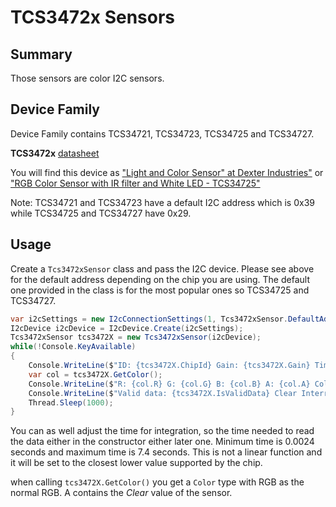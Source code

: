 # TCS3472x Sensors

## Summary

Those sensors are color I2C sensors.

## Device Family

Device Family contains TCS34721, TCS34723, TCS34725 and TCS34727.

**TCS3472x** [datasheet](https://cdn-shop.adafruit.com/datasheets/TCS34725.pdf)

You will find this device as ["Light and Color Sensor" at Dexter Industries"](https://www.dexterindustries.com/product/light-color-sensor/) or ["RGB Color Sensor with IR filter and White LED - TCS34725"](https://www.adafruit.com/product/1334)

Note: TCS34721 and TCS34723 have a default I2C address which is 0x39 while TCS34725 and TCS34727 have 0x29.

## Usage

Create a ```Tcs3472xSensor``` class and pass the I2C device. Please see above for the default address depending on the chip you are using. The default one provided in the class is for the most popular ones so TCS34725 and TCS34727.

```csharp
var i2cSettings = new I2cConnectionSettings(1, Tcs3472xSensor.DefaultAddress);
I2cDevice i2cDevice = I2cDevice.Create(i2cSettings);
Tcs3472xSensor tcs3472X = new Tcs3472xSensor(i2cDevice);
while(!Console.KeyAvailable)
{
    Console.WriteLine($"ID: {tcs3472X.ChipId} Gain: {tcs3472X.Gain} Time to wait: {tcs3472X.IntegrationTime}");
    var col = tcs3472X.GetColor();
    Console.WriteLine($"R: {col.R} G: {col.G} B: {col.B} A: {col.A} Color: {col.Name}");
    Console.WriteLine($"Valid data: {tcs3472X.IsValidData} Clear Interrupt: {tcs3472X.IsClearInterrupt}");
    Thread.Sleep(1000);
}
```

You can as well adjust the time for integration, so the time needed to read the data either in the constructor either later one. Minimum time is 0.0024 seconds and maximum time is 7.4 seconds. This is not a linear function and it will be set to the closest lower value supported by the chip.

when calling ```tcs3472X.GetColor()``` you get a ```Color``` type with RGB as the normal RGB. A contains the *Clear* value of the sensor.

